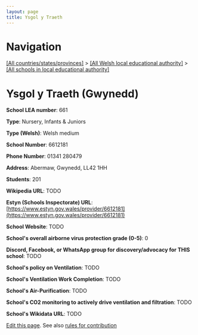 ```yaml
---
layout: page
title: Ysgol y Traeth
---
```

# Navigation

[[All countries/states/provinces]](../../..) > [[All Welsh local educational authority]](../..) > [[All schools in local educational authority]](..)

# Ysgol y Traeth (Gwynedd)

**School LEA number**: 661

**Type**: Nursery, Infants & Juniors

**Type (Welsh)**: Welsh medium

**School Number**: 6612181

**Phone Number**: 01341 280479

**Address**: Abermaw, Gwynedd, LL42 1HH

**Students**: 201

**Wikipedia URL**: TODO

**Estyn (Schools Inspectorate) URL**: [https://www.estyn.gov.wales/provider/6612181](https://www.estyn.gov.wales/provider/6612181)

**School Website**: TODO

**School's overall airborne virus protection grade (0-5)**: 0

**Discord, Facebook, or WhatsApp group for discovery/advocacy for THIS school**: TODO

**School's policy on Ventilation**: TODO

**School's Ventilation Work Completion**: TODO

**School's Air-Purification**: TODO

**School's CO2 monitoring to actively drive ventilation and filtration**: TODO

**School's Wikidata URL**: TODO




[Edit this page](https://github.com/VentilationProject/Wales/edit/prif/./Gwynedd/Ysgol_y_Traeth.md). See also [rules for contribution](../../../contribution-rules/)